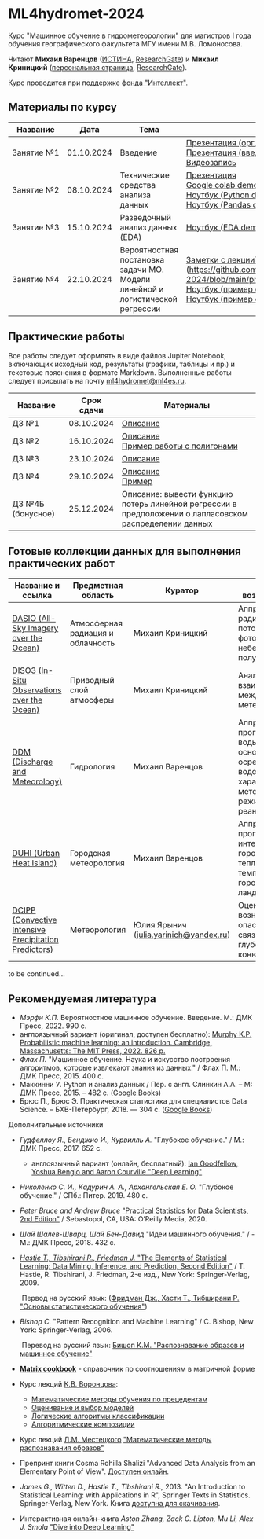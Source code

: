# ML4hydromet-2024

Курс "Машинное обучение в гидрометеорологии" для магистров I года обучения географического факультета МГУ имени М.В. Ломоносова.   

Читают **Михаил Варенцов** ([ИСТИНА](https://istina.msu.ru/workers-beta/10689047/), [ResearchGate](https://www.researchgate.net/profile/Mikhail-Varentsov-2)) и **Михаил Криницкий** ([персональная страница](https://sail.ocean.ru/staff/mikhail-krinitskiy), [ResearchGate](https://www.researchgate.net/profile/Mikhail-Krinitskiy)).

Курс проводится при поддержке [фонда "Интеллект"](https://intellect-foundation.ru/). 

## Материалы по курсу

| Название | Дата | Тема | Материалы |
| ----- | ---- | ----- | ------- |
| Занятие №1 | 01.10.2024 | Введение |[Презентация (орг. вопросы, данные)](https://github.com/mvarentsov/ML4hydromet-2024/blob/main/presentations/Lect01_MV.pdf) <br/>[Презентация (введение в МО)](https://github.com/mvarentsov/ML4hydromet-2024/blob/main/presentations/Lect01_MK.pdf)<br />[Видеозапись](https://ml4es.ru/links/2024-10-01-ML4Hydromet-Lect01)|
| Занятие №2 | 08.10.2024 | Технические средства анализа данных |[Презентация](https://github.com/mvarentsov/ML4hydromet-2024/blob/main/presentations/Lect02_MV.pdf)<br/>[Google colab demo](https://github.com/mvarentsov/ML4hydromet-2024/blob/main/examples/Lect02_Colab_demo.ipynb)<br/>[Ноутбук (Python demo)](https://github.com/mvarentsov/ML4hydromet-2024/blob/main/examples/Lect02_python_demo.ipynb)<br/>[Ноутбук (Pandas demo)](https://github.com/mvarentsov/ML4hydromet-2024/blob/main/examples/Lect02_pandas_demo.ipynb)|
| Занятие №3 | 15.10.2024 | Разведочный анализ данных (EDA) |[Ноутбук (EDA demo)](https://github.com/mvarentsov/ML4hydromet-2024/blob/main/examples/Lect03_EDA_demo.ipynb)
| Занятие №4 | 22.10.2024 | Вероятностная постановка задачи МО. <br/> Модели линейной и логистической регрессии |[Заметки с лекции]([https://github.com/mvarentsov/ML4hydromet-2024/blob/main/examples/Lect03_EDA_demo.ipynb)](https://github.com/mvarentsov/ML4hydromet-2024/blob/main/presentations/Lect04_notes_MK.pdf)<br/>[Ноутбук (пример с синтетическими данными)](https://github.com/mvarentsov/ML4hydromet-2024/blob/main/examples/Lect04_LR_synthetic_data.ipynb)<br/>[Ноутбук (пример с реальными данными)](https://github.com/mvarentsov/ML4hydromet-2024/blob/main/examples/Lect04_LR_real_data.ipynb))

## Практические работы
Все работы следует оформлять в виде файлов Jupiter Notebook, включающих исходный код, результаты (графики, таблицы и пр.) и текстовые пояснения в формате Markdown.
Выполненные работы следует присылать на почту ml4hydromet@ml4es.ru. 

| Название | Срок сдачи | Материалы |
| ----- | ---- | ----- |
| ДЗ №1 | 08.10.2024 | [Описание](https://github.com/mvarentsov/ML4hydromet-2024/blob/main/homework/HW1_description.md) |
| ДЗ №2 | 16.10.2024 | [Описание](https://github.com/mvarentsov/ML4hydromet-2024/blob/main/homework/HW2_description.md)</br>[Пример работы с полигонами](https://github.com/mvarentsov/ML4hydromet-2024/blob/main/examples/HW2_gpd_demo.ipynb) |
| ДЗ №3 | 23.10.2024 | [Описание](https://github.com/mvarentsov/ML4hydromet-2024/blob/main/homework/H3_description.md) |
| ДЗ №4 | 29.10.2024 | [Описание](https://github.com/mvarentsov/ML4hydromet-2024/blob/main/homework/HW4_description.md)</br>[Пример](https://github.com/mvarentsov/ML4hydromet-2024/blob/main/examples/Lect04_LR_real_data.ipynb)|
| ДЗ №4Б (бонусное) | 25.12.2024 | Описание: вывести функцию потерь линейной регрессии в предположении о лапласовском распределении данных|

## Готовые коллекции данных для выполнения практических работ

| Название и ссылка| Предметная область | Куратор | Описание возможных задач|
| ----- | ---- | ----- |----- | 
| [DASIO (All-Sky Imagery over the Ocean)](https://github.com/mvarentsov/ML4hydromet-2024/blob/main/DASIO-dataset-description.md) |Атмосферная радиация и облачность| Михаил Криницкий| Аппроксимация радиационных потоков на основе фотоснимков небесной полусферы
| [DISO3 (In-Situ Observations over the Ocean)](https://github.com/mvarentsov/ML4hydromet-2024/blob/main/DISO3-dataset-description.md) |Приводный слой атмосферы|  Михаил Криницкий| Анализ взаимосвязей между метеовеличинами
| [DDM (Discharge and Meteorology)](https://github.com/mvarentsov/ML4hydromet-2024/blob/main/DDM-dataset-description.md)|Гидрология| Михаил Варенцов|Аппроксимация и прогноз расхода воды в реке на основе осредненных по водосбору характеристиках метеорологического режима по данным реанализа
| [DUHI (Urban Heat Island)](https://github.com/mvarentsov/ML4hydromet-2024/blob/main/DUHI-dataset-description.md)|Городская метеорология|Михаил Варенцов|Аппроксимация и прогноз интенсивости городского острова тепла - разности температуры между городом и фоновым ландшафтом|
| [DCIPP (Convective Intensive Precipitation Predictors)](https://github.com/mvarentsov/ML4hydromet-2024/edit/main/DCIPP_dataset-description.md)|Метеорология|Юлия Ярынич (julia.yarinich@yandex.ru)|Оценка рисков возникновения опасных явлений, связанных с глубокой конвекцией|

to be continued...

## Рекомендуемая литература

-	*Мэрфи К.П.* Вероятностное машинное обучение. Введение. М.: ДМК Пресс, 2022. 990 с.
  - англоязычный вариант (оригинал, доступен бесплатно): [Murphy K.P. Probabilistic machine learning: an introduction. Cambridge, Massachusetts: The MIT Press, 2022. 826 p.](https://probml.github.io/pml-book/book1.html)
-	*Флах П.* "Машинное обучение. Наука и искусство построения алгоритмов, которые извлекают знания из данных." / Флах П. М.: ДМК Пресс, 2015. 400 c.
-	Маккинни У. Python и анализ данных / Пер. с англ. Слинкин А.А. – М: ДМК Пресс, 2015. – 482 с. ([Google Books](https://books.google.ru/books/about/Python_%D0%B8_%D0%B0%D0%BD%D0%B0%D0%BB%D0%B8%D0%B7_%D0%B4%D0%B0%D0%BD%D0%BD%D1%8B%D1%85.html?id=YC0kEAAAQBAJ&redir_esc=y))
-	Брюс П., Брюс Э. Практическая статистика для специалистов Data Science. – БХВ-Петербург, 2018. — 304 с. ([Google Books](https://books.google.ru/books?hl=ru&lr=&id=l_6MDwAAQBAJ&oi=fnd&pg=PA5&dq=%D0%BF%D1%80%D0%B0%D0%BA%D1%82%D0%B8%D1%87%D0%B5%D1%81%D0%BA%D0%B0%D1%8F+%D1%81%D1%82%D0%B0%D1%82%D0%B8%D1%81%D1%82%D0%B8%D0%BA%D0%B0+%D0%B4%D0%BB%D1%8F+%D1%81%D0%BF%D0%B5%D1%86%D0%B8%D0%B0%D0%BB%D0%B8%D1%81%D1%82%D0%BE%D0%B2+data+science&ots=fB2sdc0NnS&sig=S7_kC8Nv2Ipg5By2UbTDVDGVvqE&redir_esc=y#v=onepage&q=%D0%BF%D1%80%D0%B0%D0%BA%D1%82%D0%B8%D1%87%D0%B5%D1%81%D0%BA%D0%B0%D1%8F%20%D1%81%D1%82%D0%B0%D1%82%D0%B8%D1%81%D1%82%D0%B8%D0%BA%D0%B0%20%D0%B4%D0%BB%D1%8F%20%D1%81%D0%BF%D0%B5%D1%86%D0%B8%D0%B0%D0%BB%D0%B8%D1%81%D1%82%D0%BE%D0%B2%20data%20science&f=false))



Дополнительные источники

- *Гудфеллоу Я., Бенджио И., Курвилль А.* "Глубокое обучение." / М.: ДМК Пресс, 2017. 652 c.

  - англоязычный вариант (онлайн, бесплатный): [Ian Goodfellow, Yoshua Bengio and Aaron Courville "Deep Learning"](https://www.deeplearningbook.org/)

- *Николенко С. И., Кадурин А. А., Архангельская Е. О.* "Глубокое обучение." / СПб.: Питер. 2019. 480 с.

- *Peter Bruce and Andrew Bruce* ["Practical Statistics for Data Scientists, 2nd Edition"](https://www.oreilly.com/library/view/practical-statistics-for/9781492072935/) / Sebastopol, CA, USA: O’Reilly Media, 2020.

- *Шай Шалев-Шварц, Шай Бен-Давид* "Идеи машинного обучения." / - М.: ДМК Пресс, 2018. 432 c.

- [*Hastie T., Tibshirani R., Friedman J.* "The Elements of Statistical Learning: Data Mining, Inference, and Prediction, Second Edition"](https://web.stanford.edu/~hastie/Papers/ESLII.pdf) / T. Hastie, R. Tibshirani, J. Friedman, 2-е изд., New York: Springer-Verlag, 2009.

  ​	Первод на русский язык: ([Фридман Дж., Хасти Т., Тибширани Р. "Основы статистического обучения"](https://www.ozon.ru/product/osnovy-statisticheskogo-obucheniya-intellektualnyy-analiz-dannyh-logicheskiy-vyvod-i-prognozirovanie-180548799/))

- *Bishop C.* "Pattern Recognition and Machine Learning" / C. Bishop, New York: Springer-Verlag, 2006.

  ​	Перевод на русский язык: [Бишоп К.М. "Распознавание образов и машинное обучение"](https://www.ozon.ru/product/raspoznavanie-obrazov-i-mashinnoe-obuchenie-bishop-kristofer-m-180548800/)

- [**Matrix cookbook**](https://www.math.uwaterloo.ca/~hwolkowi/matrixcookbook.pdf) - справочник по соотношениям в матричной форме

- Курс лекций [К.В. Воронцова](http://www.machinelearning.ru/wiki/index.php?title=%D0%A3%D1%87%D0%B0%D1%81%D1%82%D0%BD%D0%B8%D0%BA:%D0%9A%D0%BE%D0%BD%D1%81%D1%82%D0%B0%D0%BD%D1%82%D0%B8%D0%BD_%D0%92%D0%BE%D1%80%D0%BE%D0%BD%D1%86%D0%BE%D0%B2):

  - [Математические методы обучения по прецедентам](http://www.machinelearning.ru/wiki/images/6/6d/Voron-ML-1.pdf)
  - [Оценивание и выбор моделей](http://www.machinelearning.ru/wiki/images/2/2d/Voron-ML-Modeling.pdf)
  - [Логические алгоритмы классификации](http://www.machinelearning.ru/wiki/images/3/3e/Voron-ML-Logic.pdf)
  - [Алгоритмические композиции](http://www.machinelearning.ru/wiki/images/0/0d/Voron-ML-Compositions.pdf)

- Курс лекций [Л.М. Местецкого](http://www.machinelearning.ru/wiki/index.php?title=%D0%A3%D1%87%D0%B0%D1%81%D1%82%D0%BD%D0%B8%D0%BA:Mest) ["Математические методы распознавания образов"](http://www.ccas.ru/frc/papers/mestetskii04course.pdf)

- Препринт книги Cosma Rohilla Shalizi "Advanced Data Analysis from an Elementary Point of View". [Доступен онлайн](https://www.stat.cmu.edu/~cshalizi/ADAfaEPoV/).

- *James G., Witten D., Hastie T., Tibshirani R.,* 2013. "An Introduction to Statistical Learning: with Applications in R", Springer Texts in Statistics. Springer-Verlag, New York. Книга [доступна для скачивания](http://faculty.marshall.usc.edu/gareth-james/ISL/ISLR%20Seventh%20Printing.pdf).

- Интерактивная онлайн-книга *Aston Zhang, Zack C. Lipton, Mu Li, Alex J. Smola* ["Dive into Deep Learning"](http://d2l.ai/) 

